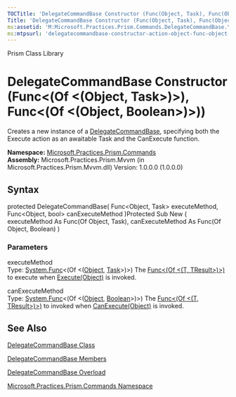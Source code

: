 ```yaml
---
TOCTitle: 'DelegateCommandBase Constructor (Func(Object, Task), Func(Object, Boolean))'
Title: 'DelegateCommandBase Constructor (Func(Object, Task), Func(Object, Boolean)) (Microsoft.Practices.Prism.Commands)'
ms:assetid: 'M:Microsoft.Practices.Prism.Commands.DelegateCommandBase.\#ctor(System.Func{System.Object,System.Threading.Tasks.Task},System.Func{System.Object,System.Boolean})'
ms:mtpsurl: 'delegatecommandbase-constructor-action-object-func-object-boolean-mspp-commands.md'
---
```


Prism Class Library

DelegateCommandBase Constructor (Func&lt;(Of &lt;(Object, Task&gt;)&gt;), Func&lt;(Of &lt;(Object, Boolean&gt;)&gt;))
=====================================================================================================================

Creates a new instance of a [DelegateCommandBase](https://msdn.microsoft.com/library/microsoft.practices.prism.commands.delegatecommandbase), specifying both the Execute action as an awaitable Task and the CanExecute function.

**Namespace:** [Microsoft.Practices.Prism.Commands](https://msdn.microsoft.com/library/microsoft.practices.prism.commands)
**Assembly:** Microsoft.Practices.Prism.Mvvm (in Microsoft.Practices.Prism.Mvvm.dll) Version: 1.0.0.0 (1.0.0.0)

## Syntax


protected DelegateCommandBase( Func&lt;Object, Task&gt; executeMethod, Func&lt;Object, bool&gt; canExecuteMethod )Protected Sub New ( executeMethod As Func(Of Object, Task), canExecuteMethod As Func(Of Object, Boolean) )

### Parameters

executeMethod  
Type: [System.Func](http://msdn.microsoft.com/en-us/library/bb549151)&lt;(Of &lt;([Object](http://msdn.microsoft.com/en-us/library/e5kfa45b), [Task](http://msdn.microsoft.com/en-us/library/dd235678)&gt;)&gt;)
The [Func&lt;(Of &lt;(T, TResult&gt;)&gt;)](http://msdn.microsoft.com/en-us/library/bb549151) to execute when [Execute(Object)](http://msdn.microsoft.com/en-us/library/ms604094) is invoked.

canExecuteMethod  
Type: [System.Func](http://msdn.microsoft.com/en-us/library/bb549151)&lt;(Of &lt;([Object](http://msdn.microsoft.com/en-us/library/e5kfa45b), [Boolean](http://msdn.microsoft.com/en-us/library/a28wyd50)&gt;)&gt;)
The [Func&lt;(Of &lt;(T, TResult&gt;)&gt;)](http://msdn.microsoft.com/en-us/library/bb549151) to invoked when [CanExecute(Object)](http://msdn.microsoft.com/en-us/library/ms604093) is invoked.

See Also
--------


[DelegateCommandBase Class](https://msdn.microsoft.com/library/microsoft.practices.prism.commands.delegatecommandbase)

[DelegateCommandBase Members](https://msdn.microsoft.com/allmembers.t:microsoft.practices.prism.commands.delegatecommandbase)

[DelegateCommandBase Overload](https://msdn.microsoft.com/overload:microsoft.practices.prism.commands.delegatecommandbase.)

[Microsoft.Practices.Prism.Commands Namespace](https://msdn.microsoft.com/library/microsoft.practices.prism.commands)
